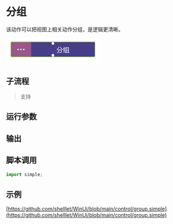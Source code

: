 # 分组 
该动作可以把视图上相关动作分组，是逻辑更清晰。

![action](./images/2022-12-31_105416.png ':size=90%')


## 子流程

> 支持


## 运行参数



## 输出

    


## 脚本调用

```python
import simple;

```

## 示例

[https://github.com/shelllet/WinUi/blob/main/control/group.simple](https://github.com/shelllet/WinUi/blob/main/control/group.simple)

